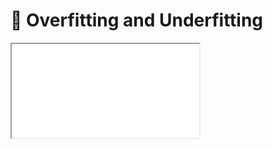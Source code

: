 # 📰 Overfitting and Underfitting

<iframe src="../slides/index.html?file=../slides/overfitting_vs_underfitting.md#p1"/>
